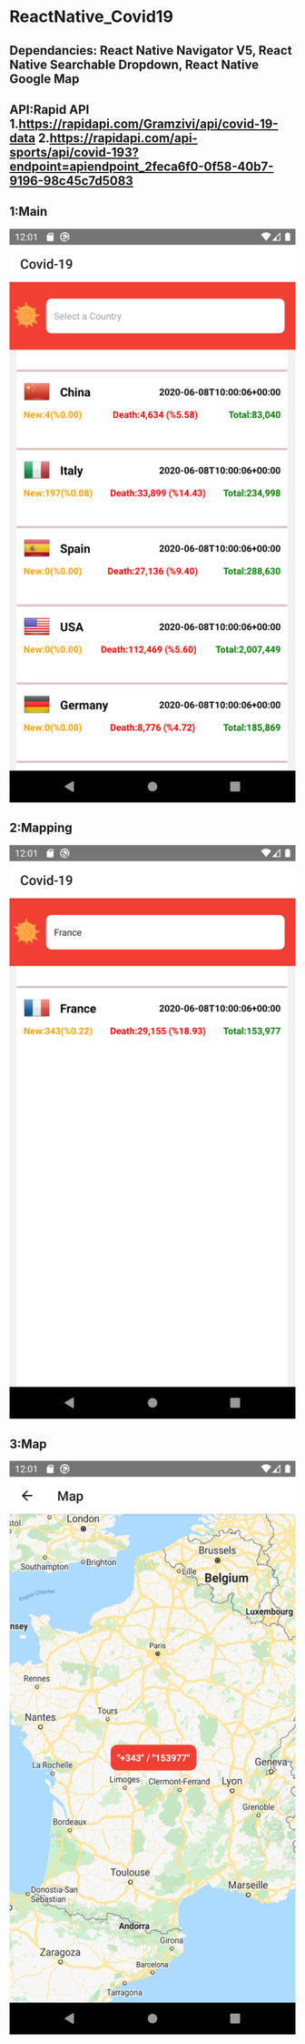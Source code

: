# ReactNative_Covid19

## Dependancies: React Native Navigator V5, React Native Searchable Dropdown, React Native Google Map
## API:Rapid API 1.https://rapidapi.com/Gramzivi/api/covid-19-data   2.https://rapidapi.com/api-sports/api/covid-193?endpoint=apiendpoint_2feca6f0-0f58-40b7-9196-98c45c7d5083
 
 ## 1:Main
![image](https://github.com/6vvvvvv/ReactNative_Covid19/blob/master/img/1.png)

## 2:Mapping
![image](https://github.com/6vvvvvv/ReactNative_Covid19/blob/master/img/2.png)

## 3:Map
![image](https://github.com/6vvvvvv/ReactNative_Covid19/blob/master/img/3.png)

